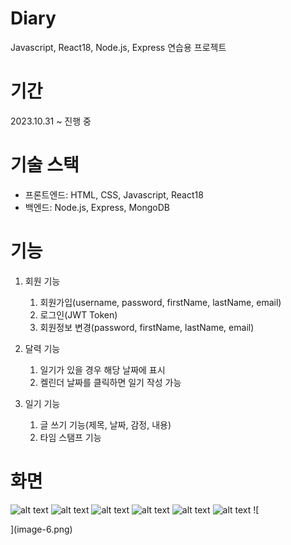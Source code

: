 # Diary

Javascript, React18, Node.js, Express 연습용 프로젝트

# 기간

2023.10.31 ~ 진행 중

# 기술 스택

- 프론트엔드: HTML, CSS, Javascript, React18
- 백엔드: Node.js, Express, MongoDB

# 기능

1. 회원 기능

   1. 회원가입(username, password, firstName, lastName, email)
   2. 로그인(JWT Token)
   3. 회원정보 변경(password, firstName, lastName, email)
2. 달력 기능

   1. 일기가 있을 경우 해당 날짜에 표시
   2. 켈린더 날짜를 클릭하면 일기 작성 가능
3. 일기 기능

   1. 글 쓰기 기능(제목, 날짜, 감정, 내용)
   2. 타임 스탬프 기능

# 화면

![alt text](image.png)
![alt text](image-1.png)
![alt text](image-2.png)
![alt text](image-3.png)
![alt text](image-4.png)
![alt text](image-5.png)
![
   
](image-6.png)